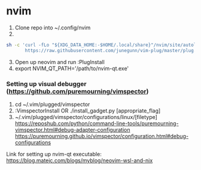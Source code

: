 # nvim

1. Clone repo into ~/.config/nvim
2.
```sh
sh -c 'curl -fLo "${XDG_DATA_HOME:-$HOME/.local/share}"/nvim/site/autoload/plug.vim --create-dirs \
       https://raw.githubusercontent.com/junegunn/vim-plug/master/plug.vim'
```
3. Open up neovim and run :PlugInstall
4. export NVIM_QT_PATH='/path/to/nvim-qt.exe'

### Setting up visual debugger (https://github.com/puremourning/vimspector)
1. cd ~/.vim/plugged/vimspector
2. :VimspectorInstall OR ./install_gadget.py [appropriate_flag]
3. ~/.vim/plugged/vimspector/configurations/linux/[filetype]
https://reposhub.com/python/command-line-tools/puremourning-vimspector.html#debug-adapter-configuration
https://puremourning.github.io/vimspector/configuration.html#debug-configurations


Link for setting up nvim-qt executable: https://blog.matejc.com/blogs/myblog/neovim-wsl-and-nix
